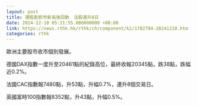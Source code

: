 ```yaml
---
layout: post
title: 德股創即市新高後回軟　法股連升8日
date: 2024-12-10 05:21:55.000000000 +08:00
link: https://news.rthk.hk/rthk/ch/component/k2/1782784-20241210.htm
categories: rthk
---
```


歐洲主要股市收市個別發展。

德國DAX指數一度升至20461點的紀錄高位，最終收報20345點，跌38點，跌幅近0.2%。

法國CAC指數報7480點，升53點，升幅0.7%，連升8個交易日。

英國富時100指數報8352點，升43點，升幅0.5%。
